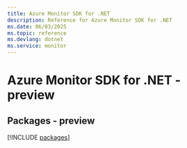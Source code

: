 ```yaml
---
title: Azure Monitor SDK for .NET
description: Reference for Azure Monitor SDK for .NET
ms.date: 06/03/2025
ms.topic: reference
ms.devlang: dotnet
ms.service: monitor
---
```

# Azure Monitor SDK for .NET - preview
## Packages - preview
[!INCLUDE [packages](monitor-index.md)]